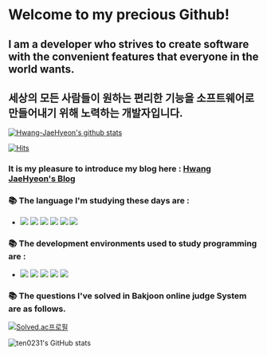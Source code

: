 # Welcome to my precious Github!

## I am a developer who strives to create software with the convenient features that everyone in the world wants.

## 세상의 모든 사람들이 원하는 편리한 기능을 소프트웨어로 만들어내기 위해 노력하는 개발자입니다.

 [![Hwang-JaeHyeon's github stats](https://github-readme-stats.vercel.app/api?username=ten0213)](https://github.com/anuraghazra/github-readme-stats)
 
 
[![Hits](https://hits.seeyoufarm.com/api/count/incr/badge.svg?url=https%3A%2F%2Fgithub.com%2Fs-owl-study%2FHwang-JaeHyeon.git&count_bg=%2379C83D&title_bg=%23555555&icon=&icon_color=%23E7E7E7&title=hits&edge_flat=false)](https://hits.seeyoufarm.com)

### It is my pleasure to introduce my blog here : [Hwang JaeHyeon's Blog](https://velog.io/@ten0213)


### 📚 The language I'm studying these days are :    
- <img src="https://img.shields.io/badge/Java-007396?logo=Java&logoColor=white"/> <img src="https://img.shields.io/badge/HTML5-E34F26?logo=HTML5&logoColor=white"/> <img src="https://img.shields.io/badge/CSS3-1572B6?logo=CSS3&logoColor=white"/> <img src="https://img.shields.io/badge/JavaScript-F7DF1E?logo=JavaScript&logoColor=white"/> <img src="https://img.shields.io/badge/Python-3766AB?style=flat-square&logo=Python&logoColor=white"/> <img src="https://img.shields.io/badge/c++-00599C?style=flat-square&logo=c%2B%2B&logoColor=white"/>


### 📚 The development environments used to study programming are : 
-  <img src="https://img.shields.io/badge/Notion-000000?logo=Notion&logoColor=white"/> <img src="https://img.shields.io/badge/IntellijIDEA-000000?logo=IntellijIDEA&logoColor=white"/> <img src="https://img.shields.io/badge/EclipseIDE-2C2255?logo=EclipseIDE&logoColor=white"/> <img src="https://img.shields.io/badge/VisualStudioCode-007ACC?logo=VisualStudioCode&logoColor=white"/> <img src="https://img.shields.io/badge/Sublime Text-FF9800?logo=Sublime Text&logoColor=white"/> 

### 📚 The questions I've solved in Bakjoon online judge System are as follows.

[![Solved.ac프로필](http://mazassumnida.wtf/api/v2/generate_badge?boj=ten0213)](https://solved.ac/ten0213)

![ten0231's GitHub stats](https://github-readme-stats.vercel.app/api?username=ten0213&show_icons=true)
